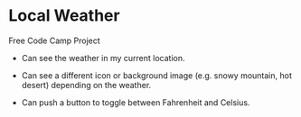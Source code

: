 # Local Weather
Free Code Camp Project

- Can see the weather in my current location.

- Can see a different icon or background image (e.g. snowy mountain, hot desert) depending on the weather.

- Can push a button to toggle between Fahrenheit and Celsius.
